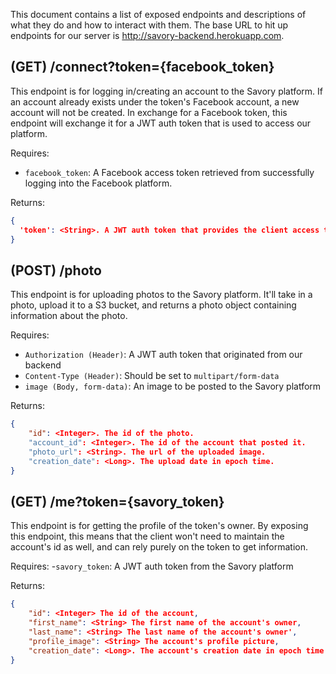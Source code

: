 This document contains a list of exposed endpoints and descriptions of what they do and how to interact with them. The 
base URL to hit up endpoints for our server is http://savory-backend.herokuapp.com. 

## (GET) /connect?token={facebook_token}

This endpoint is for logging in/creating an account to the Savory platform. If an account already exists under the 
token's Facebook account, a new account will not be created. In exchange for a Facebook token, this endpoint will 
exchange it for a JWT auth token that is used to access our platform.

Requires:
- `facebook_token`: A Facebook access token retrieved from successfully logging into the Facebook platform.

Returns:
```json
{
  'token': <String>. A JWT auth token that provides the client access to other endpoints of our platform.
}
```

## (POST) /photo

This endpoint is for uploading photos to the Savory platform. It'll take in a photo, upload it to a S3 bucket, and 
returns a photo object containing information about the photo.

Requires:
- `Authorization (Header)`: A JWT auth token that originated from our backend
- `Content-Type (Header)`: Should be set to `multipart/form-data`
- `image (Body, form-data)`: An image to be posted to the Savory platform

Returns:
```json
{
    "id": <Integer>. The id of the photo.
    "account_id": <Integer>. The id of the account that posted it.
    "photo_url": <String>. The url of the uploaded image.
    "creation_date": <Long>. The upload date in epoch time.
}
```

## (GET) /me?token={savory_token}

This endpoint is for getting the profile of the token's owner. By exposing this endpoint, this means that the client 
won't need to maintain the account's id as well, and can rely purely on the token to get information.

Requires:
-`savory_token`: A JWT auth token from the Savory platform

Returns:
```json
{
    "id": <Integer> The id of the account,
    "first_name": <String> The first name of the account's owner,
    "last_name": <String> The last name of the account's owner',
    "profile_image": <String> The account's profile picture,
    "creation_date": <Long>. The account's creation date in epoch time
}
```